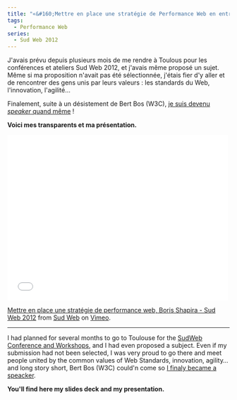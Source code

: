 ```yaml
---
title: "«&#160;Mettre en place une stratégie de Performance Web en entreprise&#160;» - Slides & Vidéo"
tags:
  - Performance Web
series:
  - Sud Web 2012
---
```


J'avais prévu depuis plusieurs mois de me rendre à Toulous pour les conférences et ateliers Sud Web 2012, et j'avais même proposé un sujet. Même si ma proposition n'avait pas été sélectionnée, j'étais fier d'y aller et de rencontrer des gens unis par leurs valeurs&nbsp;: les standards du Web, l'innovation, l'agilité…

Finalement, suite à un désistement de Bert Bos (W3C), [je suis devenu <em lang="en">speaker</em> quand même](http://sudweb.fr/2012/talk/mise-en-place-dune-strategie-de-performance-en-entreprise/ "Sud Web 2012 - &quot;Mettre en place une stratégie de Performance Web en entreprise&quot; par Boris Schapira")&nbsp;!

**Voici mes transparents et ma présentation.**

<!-- more -->

<script async class="speakerdeck-embed" data-id="4fc3904117744f002201098d" data-ratio="1.33333333333333" src="//speakerdeck.com/assets/embed.js"></script>

<iframe src="//player.vimeo.com/video/56931059" height="375" width="500" allowfullscreen="" frameborder="0"></iframe>

[Mettre en place une stratégie de performance web, Boris Shapira - Sud Web 2012](http://vimeo.com/56931059) from [Sud Web](http://vimeo.com/sudweb) on [Vimeo](https://vimeo.com/).

***

I had planned for several months to go to Toulouse for the [SudWeb Conference and Workshops](http://sudweb.fr/2012/), and I had even proposed a subject. Even if my submission had not been selected, I was very proud to go there and meet people united by the common values of Web Standards, innovation, agility… and long story short, Bert Bos (W3C) could'n come so [I finaly became a speacker](http://sudweb.fr/2012/talk/mise-en-place-dune-strategie-de-performance-en-entreprise/ "Sud Web 2012 - &quot;Mettre en place une stratégie de Performance Web en entreprise&quot; par Boris Schapira").

**You'll find here my slides deck and my presentation.**
